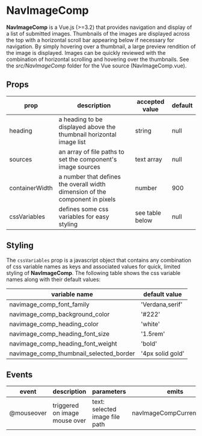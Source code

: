 # NavImageComp

**NavImageComp** is a Vue.js (>=3.2) that provides navigation and display of a list of submitted images.  Thumbnails of the images are displayed across the top with a horizontal scroll bar appearing below if necessary for navigation.  By simply hovering over a thumbnail, a large preview rendition of the image is displayed.  Images can be quickly reviewed with the combination of horizontal scrolling and hovering over the thumbnails.  See the *src/NavImageComp* folder for the Vue source (NavImageComp.vue).

## Props

| prop           | description                                                  | accepted value  | default |
| -------------- | ------------------------------------------------------------ | --------------- | ------- |
| heading        | a heading to be displayed above the thumbnail horizontal image list | string          | null    |
| sources        | an array of file paths to set the component's image sources  | text array      | null    |
| containerWidth | a number that defines the overall width dimension of the component in pixels | number          | 900     |
| cssVariables   | defines some css variables for easy styling                  | see table below | null    |

## Styling

The `cssVariables` prop is a javascript object that contains any combination of css variable names as keys and associated values for quick, limited styling of **NavImageComp**. The following table shows the css variable names along with their default values:

| variable name                           | default value    |
| --------------------------------------- | ---------------- |
| navimage_comp_font_family               | 'Verdana,serif'  |
| navimage_comp_background_color          | '#222'           |
| navimage_comp_heading_color             | 'white'          |
| navimage_comp_heading_font_size         | '1.5rem'         |
| navimage_comp_heading_font_weight       | 'bold'           |
| navimage_comp_thumbnail_selected_border | '4px solid gold' |

## Events

| event      | description                   | parameters                     | emits                     |
| ---------- | ----------------------------- | ------------------------------ | ------------------------- |
| @mouseover | triggered on image mouse over | text: selected image file path | navImageCompCurrentSource |